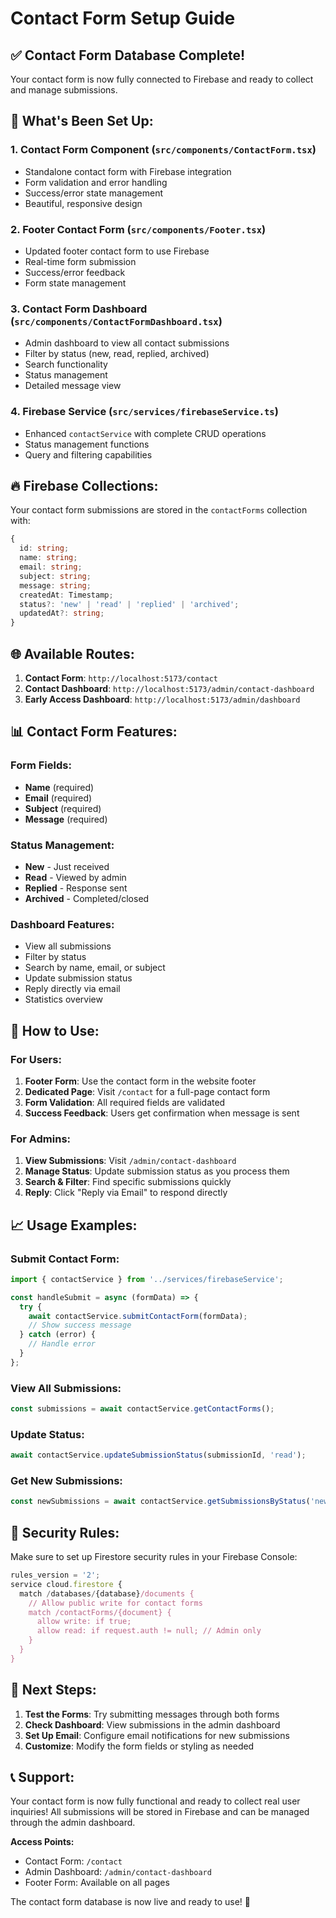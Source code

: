 # Contact Form Setup Guide

## ✅ Contact Form Database Complete!

Your contact form is now fully connected to Firebase and ready to collect and manage submissions.

## 📁 What's Been Set Up:

### 1. **Contact Form Component** (`src/components/ContactForm.tsx`)
- Standalone contact form with Firebase integration
- Form validation and error handling
- Success/error state management
- Beautiful, responsive design

### 2. **Footer Contact Form** (`src/components/Footer.tsx`)
- Updated footer contact form to use Firebase
- Real-time form submission
- Success/error feedback
- Form state management

### 3. **Contact Form Dashboard** (`src/components/ContactFormDashboard.tsx`)
- Admin dashboard to view all contact submissions
- Filter by status (new, read, replied, archived)
- Search functionality
- Status management
- Detailed message view

### 4. **Firebase Service** (`src/services/firebaseService.ts`)
- Enhanced `contactService` with complete CRUD operations
- Status management functions
- Query and filtering capabilities

## 🔥 Firebase Collections:

Your contact form submissions are stored in the `contactForms` collection with:
```typescript
{
  id: string;
  name: string;
  email: string;
  subject: string;
  message: string;
  createdAt: Timestamp;
  status?: 'new' | 'read' | 'replied' | 'archived';
  updatedAt?: string;
}
```

## 🌐 Available Routes:

1. **Contact Form**: `http://localhost:5173/contact`
2. **Contact Dashboard**: `http://localhost:5173/admin/contact-dashboard`
3. **Early Access Dashboard**: `http://localhost:5173/admin/dashboard`

## 📊 Contact Form Features:

### **Form Fields:**
- **Name** (required)
- **Email** (required)
- **Subject** (required)
- **Message** (required)

### **Status Management:**
- **New** - Just received
- **Read** - Viewed by admin
- **Replied** - Response sent
- **Archived** - Completed/closed

### **Dashboard Features:**
- View all submissions
- Filter by status
- Search by name, email, or subject
- Update submission status
- Reply directly via email
- Statistics overview

## 🎯 How to Use:

### **For Users:**
1. **Footer Form**: Use the contact form in the website footer
2. **Dedicated Page**: Visit `/contact` for a full-page contact form
3. **Form Validation**: All required fields are validated
4. **Success Feedback**: Users get confirmation when message is sent

### **For Admins:**
1. **View Submissions**: Visit `/admin/contact-dashboard`
2. **Manage Status**: Update submission status as you process them
3. **Search & Filter**: Find specific submissions quickly
4. **Reply**: Click "Reply via Email" to respond directly

## 📈 Usage Examples:

### **Submit Contact Form:**
```typescript
import { contactService } from '../services/firebaseService';

const handleSubmit = async (formData) => {
  try {
    await contactService.submitContactForm(formData);
    // Show success message
  } catch (error) {
    // Handle error
  }
};
```

### **View All Submissions:**
```typescript
const submissions = await contactService.getContactForms();
```

### **Update Status:**
```typescript
await contactService.updateSubmissionStatus(submissionId, 'read');
```

### **Get New Submissions:**
```typescript
const newSubmissions = await contactService.getSubmissionsByStatus('new');
```

## 🔐 Security Rules:

Make sure to set up Firestore security rules in your Firebase Console:

```javascript
rules_version = '2';
service cloud.firestore {
  match /databases/{database}/documents {
    // Allow public write for contact forms
    match /contactForms/{document} {
      allow write: if true;
      allow read: if request.auth != null; // Admin only
    }
  }
}
```

## 🚀 Next Steps:

1. **Test the Forms**: Try submitting messages through both forms
2. **Check Dashboard**: View submissions in the admin dashboard
3. **Set Up Email**: Configure email notifications for new submissions
4. **Customize**: Modify the form fields or styling as needed

## 📞 Support:

Your contact form is now fully functional and ready to collect real user inquiries! All submissions will be stored in Firebase and can be managed through the admin dashboard.

**Access Points:**
- Contact Form: `/contact`
- Admin Dashboard: `/admin/contact-dashboard`
- Footer Form: Available on all pages

The contact form database is now live and ready to use! 🎉 